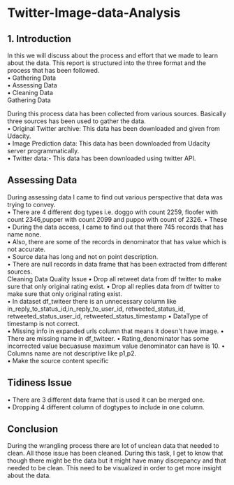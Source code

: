 # Twitter-Image-data-Analysis

##  1. Introduction  

In this we will discuss about the process and effort that we made to learn about the data. This report is structured into the three format and the process that has been followed.  
•	Gathering Data  
•	Assessing Data  
•	Cleaning Data  
 Gathering Data 
 
  During this process data has been collected from various sources. Basically three sources has been used to gather the data.  
•	Original Twitter archive: This data has been downloaded and given from Udacity.  
•	Image Prediction data:  This data has been downloaded from Udacity server programmatically.  
•	Twitter data:- This data has been downloaded  using twitter API.  

## Assessing Data  
  
  During assessing data I came to find out various perspective that data was trying to convey.  
•	There are  4 different dog types i.e. doggo with count 2259, floofer with count 2346,pupper with count 2099 and puppo with count of 2326. 
•	These  
•	During the data access, I came to find out that there 745 records  that has name  none.  
•	Also, there are some of the records in denominator that has value which is not accurate.  
•	Source data has long and not on point description.  
•	There are null records in data frame that has been extracted from different sources.  
Cleaning Data  	Quality Issue 
•	Drop all retweet data from df twitter to make sure that only original rating exist. 
•	Drop all replies data from df twitter to make sure that only original rating exist.  
•	In dataset df_twiteer there is an unnecessary column like in_reply_to_status_id,in_reply_to_user_id, retweeted_status_id, retweeted_status_user_id, retweeted_status_timestamp 
•	DataType of timestamp is not correct.  
•	Missing info in expanded urls column that means it doesn't have image. 
•	There are missing name in df_twiteer. 
•	Rating_denominator has some incorrected value becuasuse maximum value denominator can have is 10. 
•	Columns name are not descriptive like p1,p2.  
•	Make the source content specific 

## Tidiness Issue  
• 	There are 3 different data frame that is used it can be merged one.  
• 	Dropping 4 different column of dogtypes to include in one column.  

## Conclusion  
During the wrangling process there are lot of unclean data that needed to clean. All those issue has been cleaned. During this task, I get to know that though there might be the data but it might have many discrepancy and that needed to be clean. This need to be visualized in order to get more insight about the data.  
 
 
